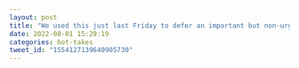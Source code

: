 ```yaml
---
layout: post
title: "We used this just last Friday to defer an important but non-urgent decision on a project. So valuable!"
date: 2022-08-01 15:29:19
categories: hot-takes
tweet_id: "1554127139640905730"
---
```



<!-- Original tweet: https://twitter.com/i/status/1554127139640905730 -->